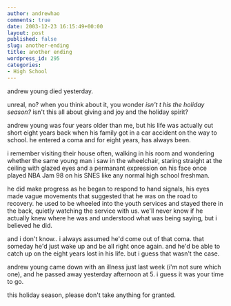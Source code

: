 ```yaml
---
author: andrewhao
comments: true
date: 2003-12-23 16:15:49+00:00
layout: post
published: false
slug: another-ending
title: another ending
wordpress_id: 295
categories:
- High School
---
```


andrew young died yesterday.

unreal, no? when you think about it, you wonder _isn't t his the holiday season?_ isn't this all about giving and joy and the holiday spirit?

andrew young was four years older than me, but his life was actually cut short eight years back when his family got in a car accident on the way to school. he entered a coma and for eight years, has always been.

i remember visiting their house often, walking in his room and wondering whether the same young man i saw in the wheelchair, staring straight at the ceiling with glazed eyes and a permanant expression on his face once played NBA Jam 98 on his SNES like any normal high school freshman.

he did make progress as he began to respond to hand signals, his eyes made vague movements that suggested that he was on the road to recovery. he used to be wheeled into the youth services and stayed there in the back, quietly watching the service with us. we'll never know if he actually knew where he was and understood what was being saying, but i believed he did.

and i don't know.. i always assumed he'd come out of that coma. that someday he'd just wake up and be all right once again. and he'd be able to catch up on the eight years lost in his life. but i guess that wasn't the case.

andrew young came down with an illness just last week (i'm not sure which one), and he passed away yesterday afternoon at 5. i guess it was your time to go.

this holiday season, please don't take anything for granted.
